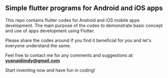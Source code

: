 ## Simple flutter programs for Android and iOS apps

This repo contains flutter codes for Android and iOS mobile apps development. The main purpose of the codes to demonstrate basic concept and use of apps development using Flutter.

Please share the codes around if you find it beneficial for you and let's everyone understand the same.

Feel free to contact me for any comments and suggestions at: <b>yusnaidimdy@gmail.com</b>

Start inventing now and have fun in coding!
